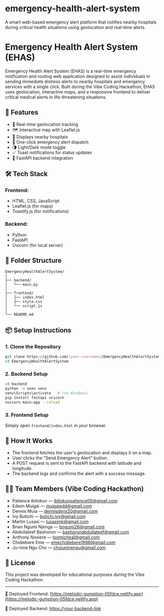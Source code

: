 # emergency-health-alert-system
A smart web-based emergency alert platform that notifies nearby hospitals during critical health situations using geolocation and real-time alerts.
# Emergency Health Alert System (EHAS)

Emergency Health Alert System (EHAS) is a real-time emergency notification and routing web application designed to assist individuals in sending immediate distress alerts to nearby hospitals and emergency services with a single click. Built during the Vibe Coding Hackathon, EHAS uses geolocation, interactive maps, and a responsive frontend to deliver critical medical alerts in life-threatening situations.

## 🚀 Features

- 📍 Real-time geolocation tracking
- 🗺️ Interactive map with Leaflet.js
- 🏥 Displays nearby hospitals
- 🚨 One-click emergency alert dispatch
- 🌗 Light/Dark mode toggle
- ✅ Toast notifications for status updates
- 🔗 FastAPI backend integration

## 🛠️ Tech Stack

### Frontend:
- HTML, CSS, JavaScript
- Leaflet.js (for maps)
- Toastify.js (for notifications)

### Backend:
- Python
- FastAPI
- Uvicorn (for local server)

## 📁 Folder Structure
```
EmergencyHealthAlertSystem/
│
├── backend/
│   └── main.py
│
├── frontend/
│   ├── index.html
│   ├── style.css
│   └── script.js
│
└── README.md
```

## 📦 Setup Instructions

### 1. Clone the Repository
```bash
git clone https://github.com/[your-username]/EmergencyHealthAlertSystem.git
cd EmergencyHealthAlertSystem
```

### 2. Backend Setup
```bash
cd backend
python -m venv venv
venv\Scripts\activate   # (on Windows)
pip install fastapi uvicorn
uvicorn main:app --reload
```

### 3. Frontend Setup
Simply open `frontend/index.html` in your browser.

## 🧪 How It Works
- The frontend fetches the user's geolocation and displays it on a map.
- User clicks the "Send Emergency Alert" button.
- A POST request is sent to the FastAPI backend with latitude and longitude.
- The backend logs and confirms the alert with a success message.

## 👨‍💻 Team Members (Vibe Coding Hackathon)
- Patience Ibitokun — ibitokunpatience05@gmail.com
- Edwin Muigai — muigaiedd@gmail.com
- Dennis Muia — dennisdenx20@gmail.com
- Ivy Butichi — butichi.ivy@gmail.com
- Martin Lusasi — lusasimk@gmail.com
- Brian Ngumi Njenga — bngumi26@gmail.com
- Abdullateef Bashorun — bashorunabdullateef@gmail.com
- Anthony Nosiere — tonmicheal@gmail.com
- Chidiebere Eme — emechidiebere1998@gmail.com
- Ju-nine Ngu Cho — chojuninengu@gmail.com

## 📄 License
This project was developed for educational purposes during the Vibe Coding Hackathon.

---

🔗  Deployed Frontend: [https://melodic-gumption-05fdce.netlify.app](https://melodic-gumption-05fdce.netlify.app)


🔗 Deployed Backend: [https://your-backend-link](https://your-backend-link)


